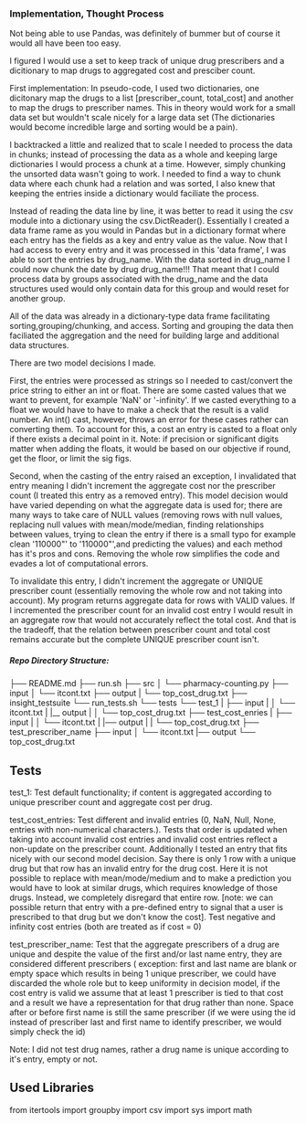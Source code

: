 
### Implementation, Thought Process

Not being able to use Pandas, was definitely of bummer but of course it would all have been too easy.

I figured I would use a set to keep track of unique drug prescribers and a dicitionary to map drugs to aggregated cost and presciber count. 

First implementation: 
In pseudo-code, I used two dictionaries, one dicitonary map the drugs to a list 
[prescriber_count, total_cost] and another to map the drugs to prescriber names. This in theory would work
for a small data set but wouldn't scale nicely for a large data set (The dictionaries would become incredible large and sorting would be a pain).

I backtracked a little and realized that to scale I needed to process the data in chunks; instead of processing the data as a whole and keeping large dictionaries I would process a chunk at a time. However, simply chunking the unsorted data wasn't going to work. I needed to find a way to chunk data where each chunk had a relation and was sorted, I also knew that keeping the entries inside a dictionary would faciliate the process.

Instead of reading the data line by line, it was better to read it using the csv module into a dictionary using the csv.DictReader(). Essentially I created a data frame rame as you would in Pandas
but in a dictionary format where each entry has the fields as a key and entry value as the value. Now that I had access to every entry and it was processed in this 'data frame', I was able to sort the entries by drug_name. With the data sorted in drug_name I could now chunk the date by drug drug_name!!!
That meant that I could process data by groups associated with the drug_name and the data structures used would only contain data for this group and would reset for another group.

All of the data was already in a dictionary-type data frame facilitating sorting,grouping/chunking, and access. Sorting and grouping the data then faciliated the aggregation and the need for building large and additional data structures.

There are two model decisions I made.

First, the entries were processed as strings so I needed to cast/convert the price string to either an int or float. There are some casted values that we want to prevent, for example 'NaN' or '-infinity'. If we casted everything to a float we would have to have to make a check that the result is a valid number. An int() cast, however, throws an error for these cases rather can converting them. To account for this, a cost an entry is casted to a float only if there exists a decimal point in it. Note: if precision or significant digits matter when adding the floats, it would be based on our objective if round, get the floor, or limit the sig figs.

Second, when the casting of the entry raised an exception, I invalidated that entry meaning I didn't increment the aggregate cost nor the prescriber count (I treated this entry as a removed entry). This model decision would have varied depending on what the aggregate data is used for; there are many ways to take care of NULL values (removing rows with null values, replacing null values with mean/mode/median, finding relationships between values, trying to clean the entry if there is a small typo for example clean '110000"' to '110000"',and predicting the values) and each method has it's pros and cons. Removing the whole row simplifies the code and evades a lot of computational errors.

To invalidate this entry, I didn't increment the aggregate or UNIQUE prescriber count (essentially removing the whole row and not taking into account). My program returns aggregate data for rows with VALID values. If I incremented the prescriber count for an invalid cost entry I would result in an aggregate row that would not accurately reflect the total cost. And that is the tradeoff, that the relation between prescriber count and total cost remains accurate but the complete UNIQUE prescriber count isn't. 



##### Repo Directory Structure:

├── README.md 
├── run.sh
├── src
│   └── pharmacy-counting.py
├── input
│   └── itcont.txt
├── output
|   └── top_cost_drug.txt
├── insight_testsuite
    └── run_tests.sh
    └── tests
        └── test_1
        |   ├── input
        |   │   └── itcont.txt
        |   |__ output
        |   │   └── top_cost_drug.txt
        ├── test_cost_enries
        |    ├── input
        |    │   └── itcont.txt
        |    |── output
        |    |   └── top_cost_drug.txt
        ├── test_prescriber_name
            ├── input
            │   └── itcont.txt
            |── output
                └── top_cost_drug.txt

## Tests 
test_1: Test default functionality; if content is aggregated according to unique prescriber count and aggregate cost per drug.

test_cost_entries: Test different and invalid entries (0, NaN, Null, None, entries with non-numerical characters.). Tests that order is updated when taking into account invalid cost entries and invalid cost entries reflect a non-update on the prescriber count. Additionally I tested an entry that fits nicely with our second model decision. Say there is only 1 row with a unique drug but that row has an invalid entry for the drug cost. Here it is not possible to replace with mean/mode/medium and to make a prediction you would have to look at similar drugs, which requires knowledge of those drugs. Instead, we completely disregard that entire row. [note: we can possible return that entry with a pre-defined entry to signal that a user is prescribed to that drug but we don't know the cost].
Test negative and infinity cost entries (both are treated as if cost = 0) 


test_prescriber_name: Test that the aggregate prescribers of a drug are unique and despite the value of the first and/or last name entry, they are considered different prescribers ( exception: first and last name are blank or empty space which results in being 1 unique prescriber, we could have discarded the whole role but to keep uniformity in decision model, if the cost entry is valid we assume that at least 1 prescriber is tied to that cost and a result we have a representation for that drug rather than none. Space after or before first name is still the same prescriber (if we were using the id instead of prescriber last and first name to identify prescriber, we would simply check the id)


Note: I did not test drug names, rather a drug name is unique according to it's entry, empty or not.

## Used Libraries

from itertools import groupby
import csv
import sys
import math








